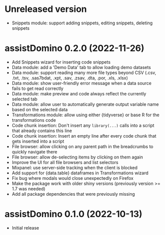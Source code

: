 # Unreleased version

- Snippets module: support adding snippets, editing snippets, deleting snippets

# assistDomino 0.2.0 (2022-11-26)

- Add Snippets wizard for inserting code snippets
- Data module: add a 'Demo Data' tab to allow loading demo datasets
- Data module: support reading many more file types beyond CSV (.csv, .txt, .tsv, .sas7bdat, .xpt, .sav, .zsav, .dta, .por, .xls, .xlsx)
- Data module: show user-friendly error message when a data source fails to get read correctly 
- Data module: make preview and code always reflect the currently selected tab
- Data module: allow user to automatically generate output variable name based on the selected data
- Transformations module: allow using either {tidyverse} or base R for the transformations code
- Code chunk insertion: Don't insert any `library(...)` calls into a script that already contains this line 
- Code chunk insertion: Insert an empty line after every code chunk that gets inserted into a script
- File browser: allow clicking on any parent path in the breadcrumbs to quickly navigate there
- File browser: allow de-selecting items by clicking on them again
- Improve the UI for all file browsers and list selectors
- Mixpanel: use server-side tracking when the client is blocked
- Add support for {data.table} dataframes in Transformations wizard
- Fix bug where modals would close unexpectedly on Firefox
- Make the package work with older shiny versions (previously version >= 1.7 was needed)
- Add all package dependencies that were previously missing

# assistDomino 0.1.0 (2022-10-13)

- Initial release
